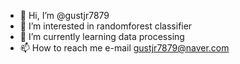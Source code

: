 - 👋 Hi, I’m @gustjr7879
- 👀 I’m interested in randomforest classifier
- 🌱 I’m currently learning data processing
- 📫 How to reach me e-mail gustjr7879@naver.com

<!---
gustjr7879/gustjr7879 is a ✨ special ✨ repository because its `README.md` (this file) appears on your GitHub profile.
You can click the Preview link to take a look at your changes.
--->
